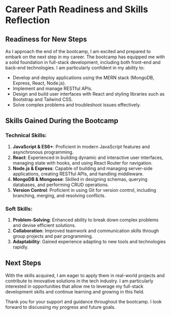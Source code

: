 # Career Path Readiness and Skills Reflection

## Readiness for New Steps

As I approach the end of the bootcamp, I am excited and prepared to embark on the next step in my career. The bootcamp has equipped me with a solid foundation in full-stack development, including both front-end and back-end technologies. I am particularly confident in my ability to:

- Develop and deploy applications using the MERN stack (MongoDB, Express, React, Node.js).
- Implement and manage RESTful APIs.
- Design and build user interfaces with React and styling libraries such as Bootstrap and Tailwind CSS.
- Solve complex problems and troubleshoot issues effectively.

## Skills Gained During the Bootcamp

### Technical Skills:
1. **JavaScript & ES6+**: Proficient in modern JavaScript features and asynchronous programming.
2. **React**: Experienced in building dynamic and interactive user interfaces, managing state with hooks, and using React Router for navigation.
3. **Node.js & Express**: Capable of building and managing server-side applications, creating RESTful APIs, and handling middleware.
4. **MongoDB & Mongoose**: Skilled in designing schemas, querying databases, and performing CRUD operations.
5. **Version Control**: Proficient in using Git for version control, including branching, merging, and resolving conflicts.

### Soft Skills:
1. **Problem-Solving**: Enhanced ability to break down complex problems and devise efficient solutions.
2. **Collaboration**: Improved teamwork and communication skills through group projects and pair programming.
3. **Adaptability**: Gained experience adapting to new tools and technologies rapidly.

## Next Steps

With the skills acquired, I am eager to apply them in real-world projects and contribute to innovative solutions in the tech industry. I am particularly interested in opportunities that allow me to leverage my full-stack development skills and continue learning and growing in this field.

Thank you for your support and guidance throughout the bootcamp. I look forward to discussing my progress and future goals.


